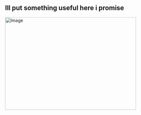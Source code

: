 ## Ill put something useful here i promise

<img width="429" height="304" alt="Image" src="https://github.com/user-attachments/assets/b83d79f5-91c5-4c87-ab32-11ea56e4fe89" />
